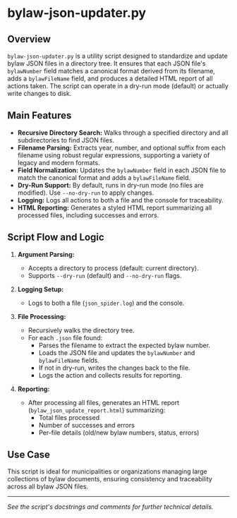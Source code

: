 # bylaw-json-updater.py

## Overview

`bylaw-json-updater.py` is a utility script designed to standardize and update bylaw JSON files in a directory tree. It ensures that each JSON file's `bylawNumber` field matches a canonical format derived from its filename, adds a `bylawFileName` field, and produces a detailed HTML report of all actions taken. The script can operate in a dry-run mode (default) or actually write changes to disk.

## Main Features

- **Recursive Directory Search:** Walks through a specified directory and all subdirectories to find JSON files.
- **Filename Parsing:** Extracts year, number, and optional suffix from each filename using robust regular expressions, supporting a variety of legacy and modern formats.
- **Field Normalization:** Updates the `bylawNumber` field in each JSON file to match the canonical format and adds a `bylawFileName` field.
- **Dry-Run Support:** By default, runs in dry-run mode (no files are modified). Use `--no-dry-run` to apply changes.
- **Logging:** Logs all actions to both a file and the console for traceability.
- **HTML Reporting:** Generates a styled HTML report summarizing all processed files, including successes and errors.

## Script Flow and Logic

1. **Argument Parsing:**
   - Accepts a directory to process (default: current directory).
   - Supports `--dry-run` (default) and `--no-dry-run` flags.

2. **Logging Setup:**
   - Logs to both a file (`json_spider.log`) and the console.

3. **File Processing:**
   - Recursively walks the directory tree.
   - For each `.json` file found:
     - Parses the filename to extract the expected bylaw number.
     - Loads the JSON file and updates the `bylawNumber` and `bylawFileName` fields.
     - If not in dry-run, writes the changes back to the file.
     - Logs the action and collects results for reporting.

4. **Reporting:**
   - After processing all files, generates an HTML report (`bylaw_json_update_report.html`) summarizing:
     - Total files processed
     - Number of successes and errors
     - Per-file details (old/new bylaw numbers, status, errors)

## Use Case

This script is ideal for municipalities or organizations managing large collections of bylaw documents, ensuring consistency and traceability across all bylaw JSON files.

---

*See the script's docstrings and comments for further technical details.* 